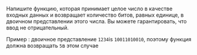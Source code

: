 Напишите функцию, которая принимает целое число в качестве входных данных и возвращает количество битов, равных единице, в двоичном представлении этого числа. Вы можете гарантировать, что ввод не отрицательный.

Пример : двоичное представление `1234`is `10011010010`, поэтому функция должна возвращать `5`в этом случае